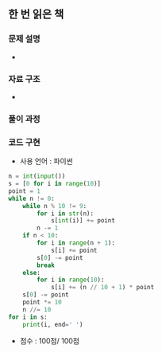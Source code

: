 ## 한 번 읽은 책

### 문제 설명

- 

### 자료 구조

- 

### 풀이 과정

### 코드 구현
- 사용 언어 : 파이썬<br>

```python
n = int(input())
s = [0 for i in range(10)]
point = 1
while n != 0:
    while n % 10 != 9:
        for i in str(n):
            s[int(i)] += point
        n -= 1
    if n < 10:
        for i in range(n + 1):
            s[i] += point
        s[0] -= point
        break
    else:
        for i in range(10):
            s[i] += (n // 10 + 1) * point
    s[0] -= point
    point *= 10
    n //= 10
for i in s:
    print(i, end=' ')
```


- 점수 : 100점/ 100점 
